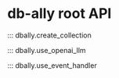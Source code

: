 # db-ally root API


::: dbally.create_collection

::: dbally.use_openai_llm

::: dbally.use_event_handler